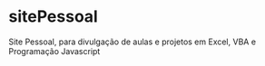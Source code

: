 # sitePessoal
Site Pessoal, para divulgação de aulas e projetos em Excel, VBA e Programação Javascript
